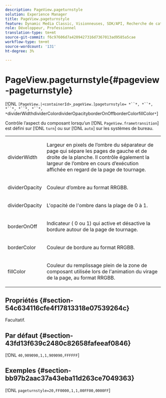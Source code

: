 ```yaml
---
description: PageView.pageturnstyle
solution: Experience Manager
title: PageView.pageturnstyle
feature: Dynamic Media Classic, Visionneuses, SDK/API, Recherche de catalogue électronique
role: Développeur, Professionnel
translation-type: tm+mt
source-git-commit: f6c97606d7a4209427316d7367013ad9585a5cae
workflow-type: tm+mt
source-wordcount: '131'
ht-degree: 3%

---
```



# PageView.pageturnstyle{#pageview-pageturnstyle}

[!DNL `[PageView.|<containerId>_pageView.]pageturnstyle= *``*, *``*, *``*, *``*, *``*, *`dividerWidthdividerColordividerOpacityborderOnOffborderColorfillColor`*`]

Contrôle l’aspect du composant lorsqu’un [!DNL `PageView.frametransition`] est défini sur [!DNL `turn`] ou sur [!DNL `auto`] sur les systèmes de bureau.

<table id="table_A8CDA1AE2680402A99BCD5DD371B225F"> 
 <tbody> 
  <tr> 
   <td colname="col1"> <p> <span class="codeph"><span class="varname"> dividerWidth</span></span> </p> </td> 
   <td colname="col2"> <p> Largeur en pixels de l’ombre du séparateur de page qui sépare les pages de gauche et de droite de la planche. Il contrôle également la largeur de l’ombre en cours d’exécution affichée en regard de la page de tournage. </p> </td> 
  </tr> 
  <tr> 
   <td colname="col1"> <p><span class="codeph"><span class="varname"> dividerOpacity</span></span> </p> </td> 
   <td colname="col2"> <p> Couleur d’ombre au format RRGBB. </p> </td> 
  </tr> 
  <tr> 
   <td colname="col1"> <p><span class="codeph"><span class="varname"> dividerOpacity</span></span> </p> </td> 
   <td colname="col2"> <p>L'opacité de l'ombre dans la plage de <span class="codeph"> 0</span> à <span class="codeph"> 1</span>. </p> </td> 
  </tr> 
  <tr> 
   <td colname="col1"> <p><span class="codeph"><span class="varname"> borderOnOff</span></span> </p> </td> 
   <td colname="col2"> <p> Indicateur (<span class="codeph"> 0</span> ou <span class="codeph"> 1</span>) qui active et désactive la bordure autour de la page de tournage. </p> </td> 
  </tr> 
  <tr> 
   <td colname="col1"> <p><span class="codeph"><span class="varname"> borderColor</span></span> </p> </td> 
   <td colname="col2"> <p> Couleur de bordure au format RRGBB. </p> </td> 
  </tr> 
  <tr> 
   <td colname="col1"> <p><span class="codeph"><span class="varname"> fillColor</span></span> </p> </td> 
   <td colname="col2"> <p> Couleur du remplissage plein de la zone de composant utilisée lors de l'animation du virage de la page, au format RRGBB. </p> </td> 
  </tr> 
 </tbody> 
</table>

## Propriétés {#section-54c634116cfe4f17813318e07539264c}

Facultatif.

## Par défaut {#section-43fd13f639c2480c82658fafeeaf0846}

[!DNL `40,909090,1,1,909090,FFFFFF`]

## Exemples {#section-bb97b2aac37a43eba11d263ce7049363}

[!DNL `pageturnstyle=20,FF0000,1,1,00FF00,0000FF`]
